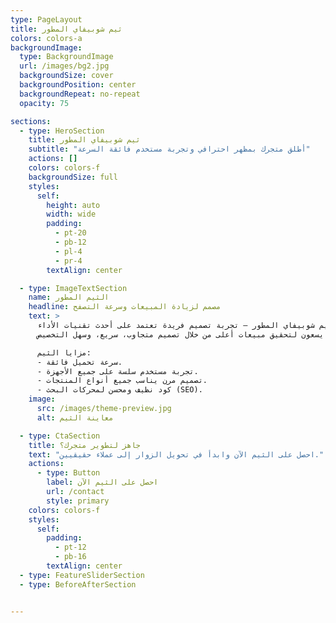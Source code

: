 ```yaml
---
type: PageLayout
title: ثيم شوبيفاي المطور
colors: colors-a
backgroundImage:
  type: BackgroundImage
  url: /images/bg2.jpg
  backgroundSize: cover
  backgroundPosition: center
  backgroundRepeat: no-repeat
  opacity: 75

sections:
  - type: HeroSection
    title: ثيم شوبيفاي المطور
    subtitle: "أطلق متجرك بمظهر احترافي وتجربة مستخدم فائقة السرعة"
    actions: []
    colors: colors-f
    backgroundSize: full
    styles:
      self:
        height: auto
        width: wide
        padding:
          - pt-20
          - pb-12
          - pl-4
          - pr-4
        textAlign: center

  - type: ImageTextSection
    name: الثيم المطور
    headline: مصمم لزيادة المبيعات وسرعة التصفح
    text: >
      نقدم لك ثيم شوبيفاي المطور — تجربة تصميم فريدة تعتمد على أحدث تقنيات الأداء.  
      تم بناء هذا الثيم خصيصًا لأصحاب المتاجر الذين يسعون لتحقيق مبيعات أعلى من خلال تصميم متجاوب، سريع، وسهل التخصيص.

      مزايا الثيم:
      - سرعة تحميل فائقة.
      - تجربة مستخدم سلسة على جميع الأجهزة.
      - تصميم مرن يناسب جميع أنواع المنتجات.
      - كود نظيف ومحسن لمحركات البحث (SEO).
    image:
      src: /images/theme-preview.jpg
      alt: معاينة الثيم

  - type: CtaSection
    title: جاهز لتطوير متجرك؟
    text: "احصل على الثيم الآن وابدأ في تحويل الزوار إلى عملاء حقيقيين."
    actions:
      - type: Button
        label: احصل على الثيم الآن
        url: /contact
        style: primary
    colors: colors-f
    styles:
      self:
        padding:
          - pt-12
          - pb-16
        textAlign: center
  - type: FeatureSliderSection
  - type: BeforeAfterSection


---
```

